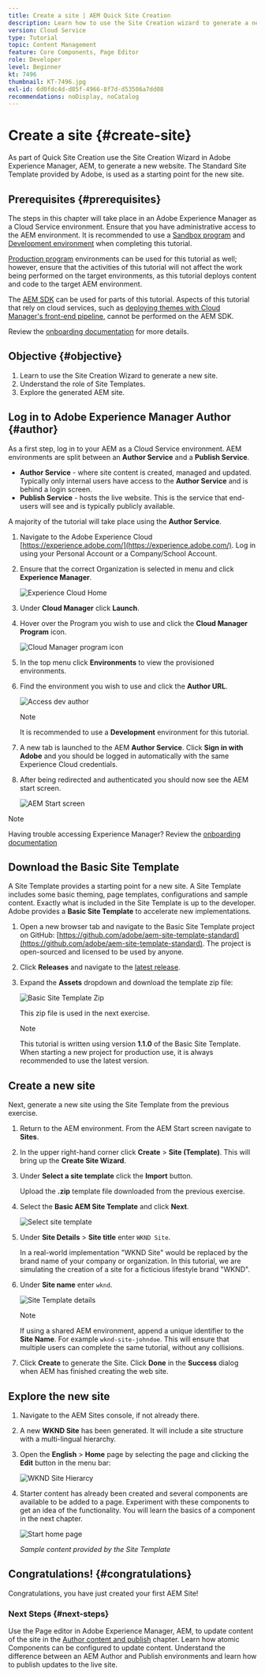 ```yaml
---
title: Create a site | AEM Quick Site Creation
description: Learn how to use the Site Creation wizard to generate a new website. The Standard Site Template provided by Adobe is a starting point for the new site.
version: Cloud Service
type: Tutorial
topic: Content Management
feature: Core Components, Page Editor
role: Developer
level: Beginner
kt: 7496
thumbnail: KT-7496.jpg
exl-id: 6d0fdc4d-d85f-4966-8f7d-d53506a7dd08
recommendations: noDisplay, noCatalog
---
```

# Create a site {#create-site}

As part of Quick Site Creation use the Site Creation Wizard in Adobe Experience Manager, AEM, to generate a new website. The Standard Site Template provided by Adobe, is used as a starting point for the new site.

## Prerequisites {#prerequisites}

The steps in this chapter will take place in an Adobe Experience Manager as a Cloud Service environment. Ensure that you have administrative access to the AEM environment. It is recommended to use a [Sandbox program](https://experienceleague.adobe.com/docs/experience-manager-cloud-service/onboarding/getting-access/sandbox-programs/introduction-sandbox-programs.html) and [Development environment](https://experienceleague.adobe.com/docs/experience-manager-cloud-service/implementing/using-cloud-manager/manage-environments.html) when completing this tutorial.

[Production program](https://experienceleague.adobe.com/docs/experience-manager-cloud-service/content/implementing/using-cloud-manager/programs/introduction-production-programs.html) environments can be used for this tutorial as well; however, ensure that the activities of this tutorial will not affect the work being performed on the target environments, as this tutorial deploys content and code to the target AEM environment.

The [AEM SDK](https://experienceleague.adobe.com/docs/experience-manager-learn/cloud-service/local-development-environment-set-up/aem-runtime.html) can be used for parts of this tutorial. Aspects of this tutorial that rely on cloud services, such as [deploying themes with Cloud Manager's front-end pipeline](https://experienceleague.adobe.com/docs/experience-manager-learn/getting-started-wknd-tutorial-develop/site-template/theming.html), cannot be performed on the AEM SDK.

Review the [onboarding documentation](https://experienceleague.adobe.com/docs/experience-manager-cloud-service/onboarding/home.html) for more details.

## Objective {#objective}

1. Learn to use the Site Creation Wizard to generate a new site.
1. Understand the role of Site Templates.
1. Explore the generated AEM site.

## Log in to Adobe Experience Manager Author {#author}

As a first step, log in to your AEM as a Cloud Service environment. AEM environments are split between an **Author Service** and a **Publish Service**.

* **Author Service** - where site content is created, managed and updated. Typically only internal users have access to the **Author Service** and is behind a login screen.
* **Publish Service** - hosts the live website. This is the service that end-users will see and is typically publicly available.

A majority of the tutorial will take place using the **Author Service**.

1. Navigate to the Adobe Experience Cloud [https://experience.adobe.com/](https://experience.adobe.com/). Log in using your Personal Account or a Company/School Account.
1. Ensure that the correct Organization is selected in menu and click **Experience Manager**.

    ![Experience Cloud Home](assets/create-site/experience-cloud-home-screen.png)

1. Under **Cloud Manager** click **Launch**.
1. Hover over the Program you wish to use and click the **Cloud Manager Program** icon.

    ![Cloud Manager program icon](assets/create-site/cloud-manager-program-icon.png)

1. In the top menu click **Environments** to view the provisioned environments.

1. Find the environment you wish to use and click the **Author URL**.

    ![Access dev author](assets/create-site/access-dev-environment.png)

    >[!NOTE]
    >
    >It is recommended to use a **Development** environment for this tutorial.

1. A new tab is launched to the AEM **Author Service**. Click **Sign in with Adobe** and you should be logged in automatically with the same Experience Cloud credentials.

1. After being redirected and authenticated you should now see the AEM start screen.

    ![AEM Start screen](assets/create-site/aem-start-screen.png)

>[!NOTE]
>
> Having trouble accessing Experience Manager? Review the [onboarding documentation](https://experienceleague.adobe.com/docs/experience-manager-cloud-service/onboarding/home.html)

## Download the Basic Site Template

A Site Template provides a starting point for a new site. A Site Template includes some basic theming, page templates, configurations and sample content. Exactly what is included in the Site Template is up to the developer. Adobe provides a **Basic Site Template** to accelerate new implementations.

1. Open a new browser tab and navigate to the Basic Site Template project on GitHub: [https://github.com/adobe/aem-site-template-standard](https://github.com/adobe/aem-site-template-standard). The project is open-sourced and licensed to be used by anyone.
1. Click **Releases** and navigate to the [latest release](https://github.com/adobe/aem-site-template-standard/releases/latest).
1. Expand the **Assets** dropdown and download the template zip file:

    ![Basic Site Template Zip](assets/create-site/template-basic-zip-file.png)

    This zip file is used in the next exercise.

    >[!NOTE]
    >
    > This tutorial is written using version **1.1.0** of the Basic Site Template. When starting a new project for production use, it is always recommended to use the latest version.

## Create a new site

Next, generate a new site using the Site Template from the previous exercise.

1. Return to the AEM environment. From the AEM Start screen navigate to **Sites**.
1. In the upper right-hand corner click **Create** > **Site (Template)**. This will bring up the **Create Site Wizard**.
1. Under **Select a site template** click the **Import** button.

    Upload the **.zip** template file downloaded from the previous exercise.

1. Select the **Basic AEM Site Template** and click **Next**.

    ![Select site template](assets/create-site/select-site-template.png)

1. Under **Site Details** > **Site title** enter `WKND Site`.

    In a real-world implementation "WKND Site" would be replaced by the brand name of your company or organization. In this tutorial, we are simulating the creation of a site for a ficticious lifestyle brand "WKND".

1. Under **Site name** enter `wknd`.

    ![Site Template details](assets/create-site/site-template-details.png)

    >[!NOTE]
    >
    > If using a shared AEM environment, append a unique identifier to the **Site Name**. For example `wknd-site-johndoe`. This will ensure that multiple users can complete the same tutorial, without any collisions.

1. Click **Create** to generate the Site. Click **Done** in the **Success** dialog when AEM has finished creating the web site.

## Explore the new site

1. Navigate to the AEM Sites console, if not already there.
1. A new **WKND Site** has been generated. It will include a site structure with a multi-lingual hierarchy.
1. Open the **English** > **Home** page by selecting the page and clicking the **Edit** button in the menu bar:

    ![WKND Site Hierarcy](assets/create-site/wknd-site-starter-hierarchy.png)

1. Starter content has already been created and several components are available to be added to a page. Experiment with these components to get an idea of the functionality. You will learn the basics of a component in the next chapter.

    ![Start home page](assets/create-site/start-home-page.png)

    *Sample content provided by the Site Template*

## Congratulations! {#congratulations}

Congratulations, you have just created your first AEM Site!

### Next Steps {#next-steps}

Use the Page editor in Adobe Experience Manager, AEM, to update content of the site in the [Author content and publish](author-content-publish.md) chapter. Learn how atomic Components can be configured to update content. Understand the difference between an AEM Author and Publish environments and learn how to publish updates to the live site.
